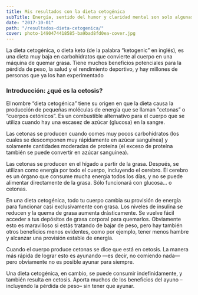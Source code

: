 ```yaml
---
title: Mis resultados con la dieta cetogénica
subTitle: Energía, sentido del humor y claridad mental son solo algunas de las ventajas
date: "2017-10-01"
path: "/resultados-dieta-cetogenica/"
cover: photo-1490474418585-ba9bad8fd0ea-cover.jpg
---
```


La dieta cetogénica, o dieta keto (de la palabra “ketogenic” en inglés), es una dieta muy baja en carbohidratos que convierte al cuerpo en una máquina de quemar grasa. Tiene muchos beneficios potenciales para la pérdida de peso, la salud y el rendimiento deportivo, y hay millones de personas que ya los han experimentado


### Introducción: ¿qué es la cetosis?

El nombre “dieta cetogénica” tiene su origen en que la dieta causa la producción de pequeñas moléculas de energía que se llaman “cetonas” o “cuerpos cetónicos”. Es un combustible alternativo para el cuerpo que se utiliza cuando hay una escasez de azúcar (glucosa) en la sangre.

Las cetonas se producen cuando comes muy pocos carbohidratos (los cuales se descomponen muy rápidamente en azúcar sanguínea) y solamente cantidades moderadas de proteína (el exceso de proteína también se puede convertir en azúcar sanguínea).

Las cetonas se producen en el hígado a partir de la grasa. Después, se utilizan como energía por todo el cuerpo, incluyendo el cerebro. El cerebro es un órgano que consume mucha energía todos los días, y no se puede alimentar directamente de la grasa. Sólo funcionará con glucosa… o cetonas.

En una dieta cetogénica, todo tu cuerpo cambia su provisión de energía para funcionar casi exclusivamente con grasa. Los niveles de insulina se reducen y la quema de grasa aumenta drásticamente. Se vuelve fácil acceder a tus depósitos de grasa corporal para quemarlos. Obviamente esto es maravilloso si estás tratando de bajar de peso, pero hay también otros beneficios menos evidentes, como por ejemplo, tener menos hambre y alcanzar una provisión estable de energía.

Cuando el cuerpo produce cetonas se dice que está en cetosis. La manera más rápida de lograr esto es ayunando —es decir, no comiendo nada— pero obviamente no es posible ayunar para siempre.

Una dieta cetogénica, en cambio, se puede consumir indefinidamente, y también resulta en cetosis. Aporta muchos de los beneficios del ayuno –incluyendo la pérdida de peso– sin tener que ayunar.